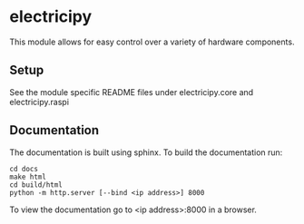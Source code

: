 # electricipy

This module allows for easy control over a variety of hardware components.


## Setup

See the module specific README files under electricipy.core and electricipy.raspi


## Documentation

The documentation is built using sphinx. To build the documentation run:
```
cd docs
make html
cd build/html
python -m http.server [--bind <ip address>] 8000
```

To view the documentation go to \<ip address\>:8000 in a browser.
